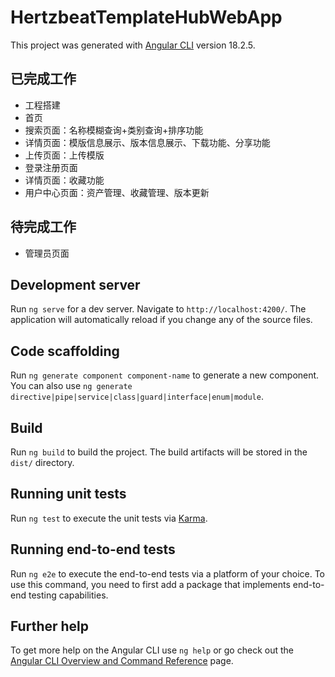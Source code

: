 # HertzbeatTemplateHubWebApp

This project was generated with [Angular CLI](https://github.com/angular/angular-cli) version 18.2.5.

## 已完成工作
- 工程搭建
- 首页
- 搜索页面：名称模糊查询+类别查询+排序功能
- 详情页面：模版信息展示、版本信息展示、下载功能、分享功能
- 上传页面：上传模版
- 登录注册页面
- 详情页面：收藏功能
- 用户中心页面：资产管理、收藏管理、版本更新

## 待完成工作

- 管理员页面

## Development server

Run `ng serve` for a dev server. Navigate to `http://localhost:4200/`. The application will automatically reload if you change any of the source files.

## Code scaffolding

Run `ng generate component component-name` to generate a new component. You can also use `ng generate directive|pipe|service|class|guard|interface|enum|module`.

## Build

Run `ng build` to build the project. The build artifacts will be stored in the `dist/` directory.

## Running unit tests

Run `ng test` to execute the unit tests via [Karma](https://karma-runner.github.io).

## Running end-to-end tests

Run `ng e2e` to execute the end-to-end tests via a platform of your choice. To use this command, you need to first add a package that implements end-to-end testing capabilities.

## Further help

To get more help on the Angular CLI use `ng help` or go check out the [Angular CLI Overview and Command Reference](https://angular.dev/tools/cli) page.
